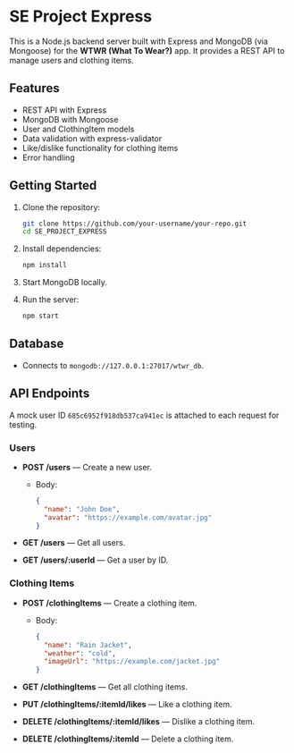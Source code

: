 # SE Project Express

This is a Node.js backend server built with Express and MongoDB (via Mongoose) for the **WTWR (What To Wear?)** app. It provides a REST API to manage users and clothing items.

## Features

* REST API with Express
* MongoDB with Mongoose
* User and ClothingItem models
* Data validation with express-validator
* Like/dislike functionality for clothing items
* Error handling

## Getting Started

1. Clone the repository:

   ```bash
   git clone https://github.com/your-username/your-repo.git
   cd SE_PROJECT_EXPRESS
   ```

2. Install dependencies:

   ```bash
   npm install
   ```

3. Start MongoDB locally.

4. Run the server:

   ```bash
   npm start
   ```

## Database

* Connects to `mongodb://127.0.0.1:27017/wtwr_db`.

## API Endpoints

A mock user ID `685c6952f918db537ca941ec` is attached to each request for testing.

### Users

* **POST /users** — Create a new user.

  * Body:

    ```json
    {
      "name": "John Doe",
      "avatar": "https://example.com/avatar.jpg"
    }
    ```

* **GET /users** — Get all users.

* **GET /users/\:userId** — Get a user by ID.

### Clothing Items

* **POST /clothingItems** — Create a clothing item.

  * Body:

    ```json
    {
      "name": "Rain Jacket",
      "weather": "cold",
      "imageUrl": "https://example.com/jacket.jpg"
    }
    ```

* **GET /clothingItems** — Get all clothing items.

* **PUT /clothingItems/\:itemId/likes** — Like a clothing item.

* **DELETE /clothingItems/\:itemId/likes** — Dislike a clothing item.

* **DELETE /clothingItems/\:itemId** — Delete a clothing item.
